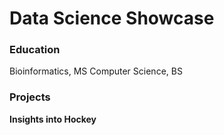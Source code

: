# Data Science Showcase

### Education
Bioinformatics, MS
Computer Science, BS

### Projects
**Insights into Hockey**
